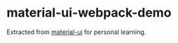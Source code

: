 # material-ui-webpack-demo
Extracted from [material-ui](http://www.material-ui.com/#/customization/themes) for personal learning. 